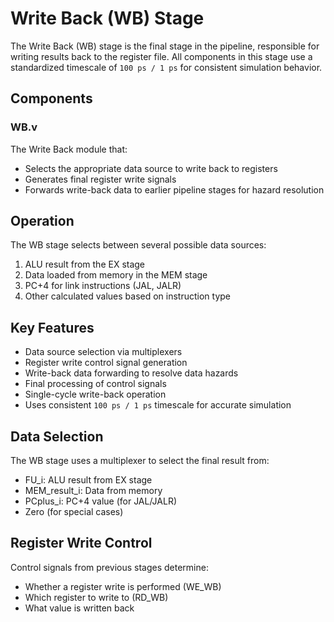 # Write Back (WB) Stage

The Write Back (WB) stage is the final stage in the pipeline, responsible for writing results back to the register file. All components in this stage use a standardized timescale of `100 ps / 1 ps` for consistent simulation behavior.

## Components

### WB.v

The Write Back module that:
- Selects the appropriate data source to write back to registers
- Generates final register write signals
- Forwards write-back data to earlier pipeline stages for hazard resolution

## Operation

The WB stage selects between several possible data sources:
1. ALU result from the EX stage
2. Data loaded from memory in the MEM stage
3. PC+4 for link instructions (JAL, JALR)
4. Other calculated values based on instruction type

## Key Features

- Data source selection via multiplexers
- Register write control signal generation
- Write-back data forwarding to resolve data hazards
- Final processing of control signals
- Single-cycle write-back operation
- Uses consistent `100 ps / 1 ps` timescale for accurate simulation

## Data Selection

The WB stage uses a multiplexer to select the final result from:
- FU_i: ALU result from EX stage
- MEM_result_i: Data from memory
- PCplus_i: PC+4 value (for JAL/JALR)
- Zero (for special cases)

## Register Write Control

Control signals from previous stages determine:
- Whether a register write is performed (WE_WB)
- Which register to write to (RD_WB)
- What value is written back

